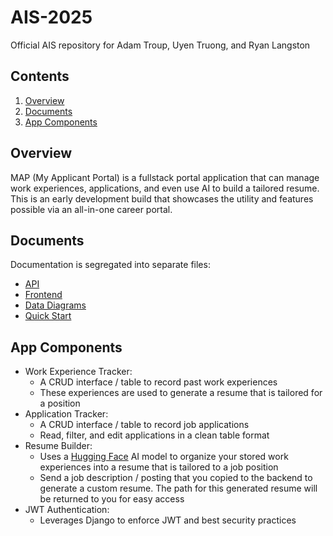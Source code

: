 # AIS-2025
Official AIS repository for Adam Troup, Uyen Truong, and Ryan Langston

## Contents

1. [Overview](#overview)
2. [Documents](#documents)
3. [App Components](#app-components)

## Overview

MAP (My Applicant Portal) is a fullstack portal application that can manage work experiences, applications, and even use AI to build a tailored resume. This is an early development build that showcases the utility and features possible via an all-in-one career portal.

## Documents

Documentation is segregated into separate files:

- [API](./docs/API.md)
- [Frontend](./docs/FRONTEND.md)
- [Data Diagrams](./docs/DATA.md)
- [Quick Start](./docs/QUICK_START.md)

## App Components

- Work Experience Tracker:
  - A CRUD interface / table to record past work experiences
  - These experiences are used to generate a resume that is tailored for a position
- Application Tracker:
  - A CRUD interface / table to record job applications
  - Read, filter, and edit applications in a clean table format
- Resume Builder:
  - Uses a [Hugging Face](https://huggingface.co/) AI model to organize your stored work experiences into a resume that is tailored to a job position
  - Send a job description / posting that you copied to the backend to generate a custom resume. The path for this generated resume will be returned to you for easy access
- JWT Authentication:
  - Leverages Django to enforce JWT and best security practices